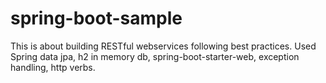 # spring-boot-sample
This is about building RESTful webservices following best practices.
Used Spring data jpa, h2 in memory db, spring-boot-starter-web, exception handling, http verbs.
